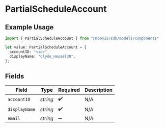 # PartialScheduleAccount

## Example Usage

```typescript
import { PartialScheduleAccount } from "@moovio/sdk/models/components";

let value: PartialScheduleAccount = {
  accountID: "<id>",
  displayName: "Clyde_Hessel38",
};
```

## Fields

| Field              | Type               | Required           | Description        |
| ------------------ | ------------------ | ------------------ | ------------------ |
| `accountID`        | *string*           | :heavy_check_mark: | N/A                |
| `displayName`      | *string*           | :heavy_check_mark: | N/A                |
| `email`            | *string*           | :heavy_minus_sign: | N/A                |